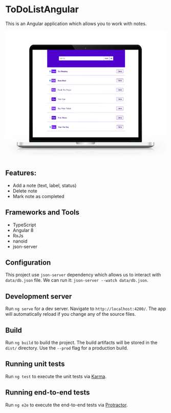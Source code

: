# ToDoListAngular
This is an Angular application which allows you to work with notes.

<p float="left">
  <img src="./art/app-demo.png" height="400px"/>
</p>

## Features:
* Add a note (text, label, status)
* Delete note
* Mark note as completed

## Frameworks and Tools
* TypeScript
* Angular 8
* RxJs
* nanoid
* json-server

## Configuration
This project use `json-server` dependency which allows us to interact with `data/db.json` file.
We can run it: `json-server --watch data/db.json`. 

## Development server

Run `ng serve` for a dev server. Navigate to `http://localhost:4200/`. The app will automatically reload if you change any of the source files.

## Build

Run `ng build` to build the project. The build artifacts will be stored in the `dist/` directory. Use the `--prod` flag for a production build.

## Running unit tests

Run `ng test` to execute the unit tests via [Karma](https://karma-runner.github.io).

## Running end-to-end tests

Run `ng e2e` to execute the end-to-end tests via [Protractor](http://www.protractortest.org/).
